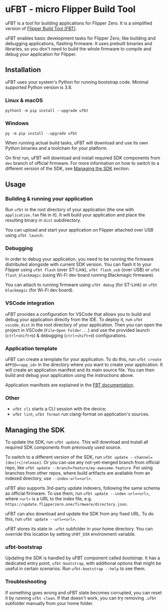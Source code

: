 # uFBT - micro Flipper Build Tool

uFBT is a tool for building applications for Flipper Zero. It is a simplified version of [Flipper Build Tool (FBT)](https://github.com/flipperdevices/flipperzero-firmware/blob/dev/documentation/fbt.md). 

uFBT enables basic development tasks for Flipper Zero, like building and debugging applications, flashing firmware. It uses prebuilt binaries and libraries, so you don't need to build the whole firmware to compile and debug your application for Flipper.

## Installation

uFBT uses your system's Python for running bootstrap code. Minimal supported Python version is 3.8.

### Linux & macOS
`python3 -m pip install --upgrade ufbt`

### Windows
`py -m pip install --upgrade ufbt`

When running actual build tasks, uFBT will download and use its own Python binaries and a toolchain for your platform.

On first run, uFBT will download and install required SDK components from `dev` branch of official firmware. For more information on how to switch to a different version of the SDK, see [Managing the SDK](#managing-the-sdk) section.

## Usage

### Building & running your application

Run `ufbt` in the root directory of your application (the one with `application.fam` file in it). It will build your application and place the resulting binary in `dist` subdirectory.

You can upload and start your application on Flipper attached over  USB using `ufbt launch`.

### Debugging

In order to debug your application, you need to be running the firmware distributed alongside with current SDK version. You can flash it to your Flipper using `ufbt flash` (over ST-Link), `ufbt flash_usb` (over USB) or `ufbt flash_blackmagic` (using Wi-Fi dev board running Blackmagic firmware).

You can attach to running firmware using `ufbt debug` (for ST-Link) or `ufbt blackmagic` (for Wi-Fi dev board).

### VSCode integration

uFBT provides a configuration for VSCode that allows you to build and debug your application directly from the IDE. To deploy it, run `ufbt vscode_dist` in the root directory of your application. Then you can open the project in VSCode (`File`-`Open Folder...`) and use the provided launch (`ctrl+shift+b`) & debugging (`ctrl+shift+d`) configurations.

### Application template

uFBT can create a template for your application. To do this, run `ufbt create APPID=<app_id>` in the directory where you want to create your application. It will create an application manifest and its main source file. You can then build and debug your application using the instructions above.

Application manifests are explained in the [FBT documentation](https://github.com/flipperdevices/flipperzero-firmware/blob/dev/documentation/AppManifests.md).

### Other

 * `ufbt cli` starts a CLI session with the device;
 * `ufbt lint`, `ufbt format` run clang-format on application's sources.

## Managing the SDK

To update the SDK, run `ufbt update`. This will download and install all required SDK components from previously used source.

To switch to a different version of the SDK, run `ufbt update --channel=[dev|rc|release]`. Or you can use any not-yet-merged branch from official repo, like `ufbt update --branch=feature/my-awesome-feature`. For using branches from other repos, where build artifacts are available from an indexed directory, use `--index-url=<url>`.

uFBT also supports 3rd-party update indexers, following the same schema as official firmware. To use them, run `ufbt update --index-url=<url>`, where `<url>` is a URL to the index file, e.g. `https://update.flipperzero.one/firmware/directory.json`.

uFBT can also download and update the SDK from any fixed URL. To do this, run `ufbt update --url=<url>`.

uFBT stores its state in `.ufbt` subfolder in your home directory. You can override this location by setting `UFBT_DIR` environment variable.


### ufbt-bootstrap

Updating the SDK is handled by uFBT component called _bootstrap_. It has a dedicated entry point, `ufbt-bootstrap`, with additional options that might be useful in certain scenarios. Run `ufbt-bootstrap --help` to see them.

### Troubleshooting

If something goes wrong and uFBT state becomes corrupted, you can reset it by running `ufbt clean`. If that doesn't work, you can try removing `.ufbt` subfolder manually from your home folder.
